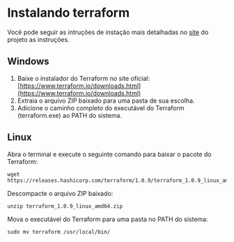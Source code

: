 # Instalando terraform

Você pode seguir as intruções de instação mais detalhadas no [site](https://developer.hashicorp.com/terraform/tutorials/aws-get-started/install-cli) do projeto as instruções.

## Windows

1. Baixe o instalador do Terraform no site oficial: [https://www.terraform.io/downloads.html](https://www.terraform.io/downloads.html)
2. Extraia o arquivo ZIP baixado para uma pasta de sua escolha.
3. Adicione o caminho completo do executável do Terraform (terraform.exe) ao PATH do sistema.

## Linux

Abra o terminal e execute o seguinte comando para baixar o pacote do Terraform:

```
wget https://releases.hashicorp.com/terraform/1.0.9/terraform_1.0.9_linux_amd64.zip
```

Descompacte o arquivo ZIP baixado:

```
unzip terraform_1.0.9_linux_amd64.zip
```

Mova o executável do Terraform para uma pasta no PATH do sistema:

```
sudo mv terraform /usr/local/bin/
```